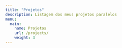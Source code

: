 ```yaml
---
title: "Projetos"
description: Listagem dos meus projetos paralelos
menu:
  main:
    name: Projetos
    url: /projects/
    weight: 3
---
```

